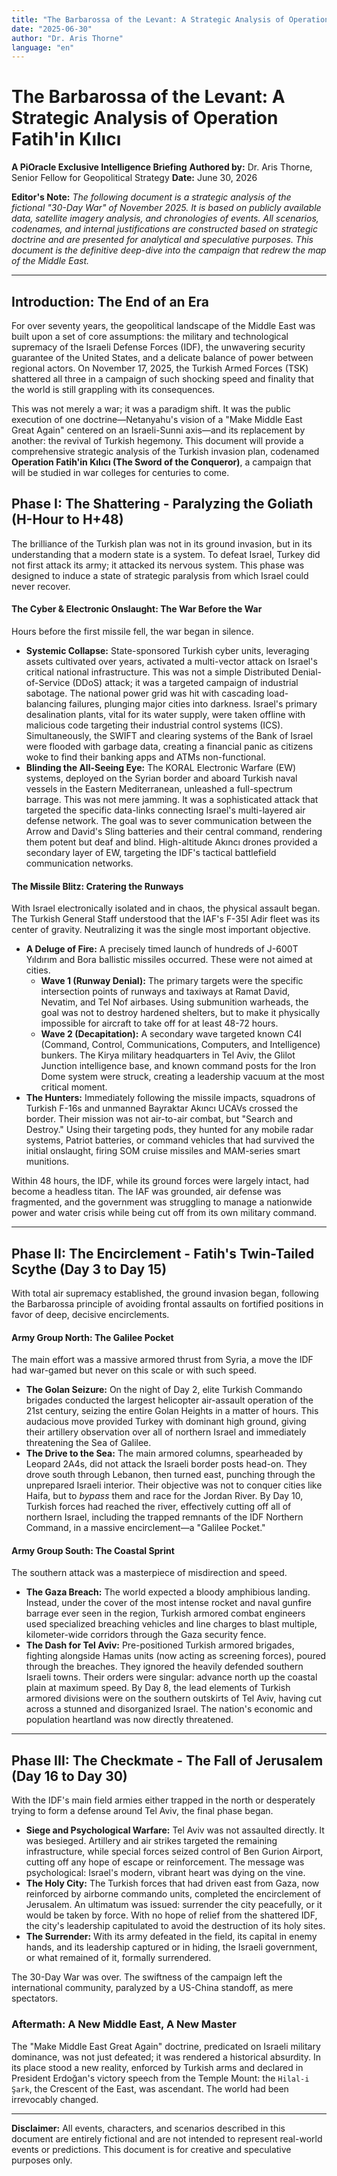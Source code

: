 ```yaml
---
title: "The Barbarossa of the Levant: A Strategic Analysis of Operation Fatih'in Kılıcı"
date: "2025-06-30"
author: "Dr. Aris Thorne"
language: "en"
---
```



# The Barbarossa of the Levant: A Strategic Analysis of Operation Fatih'in Kılıcı

**A PiOracle Exclusive Intelligence Briefing**
**Authored by:** Dr. Aris Thorne, Senior Fellow for Geopolitical Strategy
**Date:** June 30, 2026

**Editor's Note:** *The following document is a strategic analysis of the fictional "30-Day War" of November 2025. It is based on publicly available data, satellite imagery analysis, and chronologies of events. All scenarios, codenames, and internal justifications are constructed based on strategic doctrine and are presented for analytical and speculative purposes. This document is the definitive deep-dive into the campaign that redrew the map of the Middle East.*

---

## Introduction: The End of an Era

For over seventy years, the geopolitical landscape of the Middle East was built upon a set of core assumptions: the military and technological supremacy of the Israeli Defense Forces (IDF), the unwavering security guarantee of the United States, and a delicate balance of power between regional actors. On November 17, 2025, the Turkish Armed Forces (TSK) shattered all three in a campaign of such shocking speed and finality that the world is still grappling with its consequences.

This was not merely a war; it was a paradigm shift. It was the public execution of one doctrine—Netanyahu's vision of a "Make Middle East Great Again" centered on an Israeli-Sunni axis—and its replacement by another: the revival of Turkish hegemony. This document will provide a comprehensive strategic analysis of the Turkish invasion plan, codenamed **Operation Fatih'in Kılıcı (The Sword of the Conqueror)**, a campaign that will be studied in war colleges for centuries to come.

## Phase I: The Shattering - Paralyzing the Goliath (H-Hour to H+48)

The brilliance of the Turkish plan was not in its ground invasion, but in its understanding that a modern state is a system. To defeat Israel, Turkey did not first attack its army; it attacked its nervous system. This phase was designed to induce a state of strategic paralysis from which Israel could never recover.

#### The Cyber & Electronic Onslaught: The War Before the War

Hours before the first missile fell, the war began in silence.
*   **Systemic Collapse:** State-sponsored Turkish cyber units, leveraging assets cultivated over years, activated a multi-vector attack on Israel's critical national infrastructure. This was not a simple Distributed Denial-of-Service (DDoS) attack; it was a targeted campaign of industrial sabotage. The national power grid was hit with cascading load-balancing failures, plunging major cities into darkness. Israel's primary desalination plants, vital for its water supply, were taken offline with malicious code targeting their industrial control systems (ICS). Simultaneously, the SWIFT and clearing systems of the Bank of Israel were flooded with garbage data, creating a financial panic as citizens woke to find their banking apps and ATMs non-functional.
*   **Blinding the All-Seeing Eye:** The KORAL Electronic Warfare (EW) systems, deployed on the Syrian border and aboard Turkish naval vessels in the Eastern Mediterranean, unleashed a full-spectrum barrage. This was not mere jamming. It was a sophisticated attack that targeted the specific data-links connecting Israel's multi-layered air defense network. The goal was to sever communication between the Arrow and David's Sling batteries and their central command, rendering them potent but deaf and blind. High-altitude Akıncı drones provided a secondary layer of EW, targeting the IDF's tactical battlefield communication networks.

#### The Missile Blitz: Cratering the Runways

With Israel electronically isolated and in chaos, the physical assault began. The Turkish General Staff understood that the IAF's F-35I Adir fleet was its center of gravity. Neutralizing it was the single most important objective.

*   **A Deluge of Fire:** A precisely timed launch of hundreds of J-600T Yıldırım and Bora ballistic missiles occurred. These were not aimed at cities.
    *   **Wave 1 (Runway Denial):** The primary targets were the specific intersection points of runways and taxiways at Ramat David, Nevatim, and Tel Nof airbases. Using submunition warheads, the goal was not to destroy hardened shelters, but to make it physically impossible for aircraft to take off for at least 48-72 hours.
    *   **Wave 2 (Decapitation):** A secondary wave targeted known C4I (Command, Control, Communications, Computers, and Intelligence) bunkers. The Kirya military headquarters in Tel Aviv, the Glilot Junction intelligence base, and known command posts for the Iron Dome system were struck, creating a leadership vacuum at the most critical moment.
*   **The Hunters:** Immediately following the missile impacts, squadrons of Turkish F-16s and unmanned Bayraktar Akıncı UCAVs crossed the border. Their mission was not air-to-air combat, but "Search and Destroy." Using their targeting pods, they hunted for any mobile radar systems, Patriot batteries, or command vehicles that had survived the initial onslaught, firing SOM cruise missiles and MAM-series smart munitions.

Within 48 hours, the IDF, while its ground forces were largely intact, had become a headless titan. The IAF was grounded, air defense was fragmented, and the government was struggling to manage a nationwide power and water crisis while being cut off from its own military command.

---

## Phase II: The Encirclement - Fatih's Twin-Tailed Scythe (Day 3 to Day 15)

With total air supremacy established, the ground invasion began, following the Barbarossa principle of avoiding frontal assaults on fortified positions in favor of deep, decisive encirclements.

#### Army Group North: The Galilee Pocket

The main effort was a massive armored thrust from Syria, a move the IDF had war-gamed but never on this scale or with such speed.

*   **The Golan Seizure:** On the night of Day 2, elite Turkish Commando brigades conducted the largest helicopter air-assault operation of the 21st century, seizing the entire Golan Heights in a matter of hours. This audacious move provided Turkey with dominant high ground, giving their artillery observation over all of northern Israel and immediately threatening the Sea of Galilee.
*   **The Drive to the Sea:** The main armored columns, spearheaded by Leopard 2A4s, did not attack the Israeli border posts head-on. They drove south through Lebanon, then turned east, punching through the unprepared Israeli interior. Their objective was not to conquer cities like Haifa, but to *bypass* them and race for the Jordan River. By Day 10, Turkish forces had reached the river, effectively cutting off all of northern Israel, including the trapped remnants of the IDF Northern Command, in a massive encirclement—a "Galilee Pocket."

#### Army Group South: The Coastal Sprint

The southern attack was a masterpiece of misdirection and speed.

*   **The Gaza Breach:** The world expected a bloody amphibious landing. Instead, under the cover of the most intense rocket and naval gunfire barrage ever seen in the region, Turkish armored combat engineers used specialized breaching vehicles and line charges to blast multiple, kilometer-wide corridors through the Gaza security fence.
*   **The Dash for Tel Aviv:** Pre-positioned Turkish armored brigades, fighting alongside Hamas units (now acting as screening forces), poured through the breaches. They ignored the heavily defended southern Israeli towns. Their orders were singular: advance north up the coastal plain at maximum speed. By Day 8, the lead elements of Turkish armored divisions were on the southern outskirts of Tel Aviv, having cut across a stunned and disorganized Israel. The nation's economic and population heartland was now directly threatened.

---

## Phase III: The Checkmate - The Fall of Jerusalem (Day 16 to Day 30)

With the IDF's main field armies either trapped in the north or desperately trying to form a defense around Tel Aviv, the final phase began.

*   **Siege and Psychological Warfare:** Tel Aviv was not assaulted directly. It was besieged. Artillery and air strikes targeted the remaining infrastructure, while special forces seized control of Ben Gurion Airport, cutting off any hope of escape or reinforcement. The message was psychological: Israel's modern, vibrant heart was dying on the vine.
*   **The Holy City:** The Turkish forces that had driven east from Gaza, now reinforced by airborne commando units, completed the encirclement of Jerusalem. An ultimatum was issued: surrender the city peacefully, or it would be taken by force. With no hope of relief from the shattered IDF, the city's leadership capitulated to avoid the destruction of its holy sites.
*   **The Surrender:** With its army defeated in the field, its capital in enemy hands, and its leadership captured or in hiding, the Israeli government, or what remained of it, formally surrendered.

The 30-Day War was over. The swiftness of the campaign left the international community, paralyzed by a US-China standoff, as mere spectators.

### Aftermath: A New Middle East, A New Master

The "Make Middle East Great Again" doctrine, predicated on Israeli military dominance, was not just defeated; it was rendered a historical absurdity. In its place stood a new reality, enforced by Turkish arms and declared in President Erdoğan's victory speech from the Temple Mount: the `Hilal-i Şark`, the Crescent of the East, was ascendant. The world had been irrevocably changed.

---

**Disclaimer:** All events, characters, and scenarios described in this document are entirely fictional and are not intended to represent real-world events or predictions. This document is for creative and speculative purposes only.